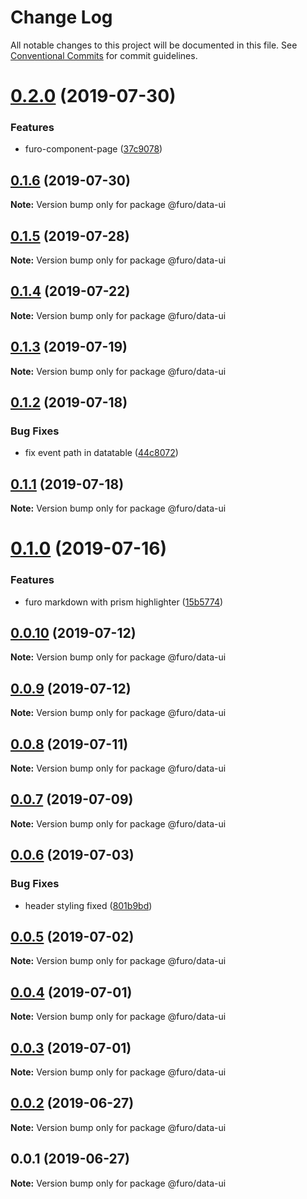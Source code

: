 # Change Log

All notable changes to this project will be documented in this file.
See [Conventional Commits](https://conventionalcommits.org) for commit guidelines.

# [0.2.0](https://github.com/veith/FuroBaseComponents/compare/@furo/data-ui@0.1.6...@furo/data-ui@0.2.0) (2019-07-30)


### Features

* furo-component-page ([37c9078](https://github.com/veith/FuroBaseComponents/commit/37c9078))





## [0.1.6](https://github.com/veith/FuroBaseComponents/compare/@furo/data-ui@0.1.5...@furo/data-ui@0.1.6) (2019-07-30)

**Note:** Version bump only for package @furo/data-ui





## [0.1.5](https://github.com/veith/FuroBaseComponents/compare/@furo/data-ui@0.1.4...@furo/data-ui@0.1.5) (2019-07-28)

**Note:** Version bump only for package @furo/data-ui





## [0.1.4](https://github.com/veith/FuroBaseComponents/compare/@furo/data-ui@0.1.3...@furo/data-ui@0.1.4) (2019-07-22)

**Note:** Version bump only for package @furo/data-ui





## [0.1.3](https://github.com/veith/FuroBaseComponents/compare/@furo/data-ui@0.1.2...@furo/data-ui@0.1.3) (2019-07-19)

**Note:** Version bump only for package @furo/data-ui





## [0.1.2](https://github.com/veith/FuroBaseComponents/compare/@furo/data-ui@0.1.1...@furo/data-ui@0.1.2) (2019-07-18)


### Bug Fixes

* fix event path in datatable ([44c8072](https://github.com/veith/FuroBaseComponents/commit/44c8072))





## [0.1.1](https://github.com/veith/FuroBaseComponents/compare/@furo/data-ui@0.1.0...@furo/data-ui@0.1.1) (2019-07-18)

**Note:** Version bump only for package @furo/data-ui





# [0.1.0](https://github.com/veith/FuroBaseComponents/compare/@furo/data-ui@0.0.10...@furo/data-ui@0.1.0) (2019-07-16)


### Features

* furo markdown with prism highlighter ([15b5774](https://github.com/veith/FuroBaseComponents/commit/15b5774))





## [0.0.10](https://github.com/veith/FuroBaseComponents/compare/@furo/data-ui@0.0.9...@furo/data-ui@0.0.10) (2019-07-12)

**Note:** Version bump only for package @furo/data-ui





## [0.0.9](https://github.com/veith/FuroBaseComponents/compare/@furo/data-ui@0.0.8...@furo/data-ui@0.0.9) (2019-07-12)

**Note:** Version bump only for package @furo/data-ui





## [0.0.8](https://github.com/veith/FuroBaseComponents/compare/@furo/data-ui@0.0.7...@furo/data-ui@0.0.8) (2019-07-11)

**Note:** Version bump only for package @furo/data-ui





## [0.0.7](https://github.com/veith/FuroBaseComponents/compare/@furo/data-ui@0.0.6...@furo/data-ui@0.0.7) (2019-07-09)

**Note:** Version bump only for package @furo/data-ui





## [0.0.6](https://github.com/veith/FuroBaseComponents/compare/@furo/data-ui@0.0.5...@furo/data-ui@0.0.6) (2019-07-03)


### Bug Fixes

* header styling fixed ([801b9bd](https://github.com/veith/FuroBaseComponents/commit/801b9bd))





## [0.0.5](https://github.com/veith/FuroBaseComponents/compare/@furo/data-ui@0.0.4...@furo/data-ui@0.0.5) (2019-07-02)

**Note:** Version bump only for package @furo/data-ui





## [0.0.4](https://github.com/veith/FuroBaseComponents/compare/@furo/data-ui@0.0.3...@furo/data-ui@0.0.4) (2019-07-01)

**Note:** Version bump only for package @furo/data-ui





## [0.0.3](https://github.com/veith/FuroBaseComponents/compare/@furo/data-ui@0.0.2...@furo/data-ui@0.0.3) (2019-07-01)

**Note:** Version bump only for package @furo/data-ui





## [0.0.2](https://github.com/veith/FuroBaseComponents/compare/@furo/data-ui@0.0.1...@furo/data-ui@0.0.2) (2019-06-27)

**Note:** Version bump only for package @furo/data-ui





## 0.0.1 (2019-06-27)

**Note:** Version bump only for package @furo/data-ui
